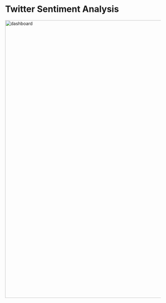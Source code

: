 # Twitter Sentiment Analysis

<img width="896" alt="dashboard" src="https://user-images.githubusercontent.com/22150244/207928136-a992f238-ad39-4ba5-bef5-54380aa95d92.png">
